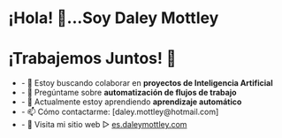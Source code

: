 <div>
<h1>¡Hola! 👋...Soy Daley Mottley </h1>
  <div align="left">
    <h1>¡Trabajemos Juntos! 🤝</h1>
    <ul>
      <li>- 🤔 Estoy buscando colaborar en <strong>proyectos de Inteligencia Artificial</strong></li>
      <li>- 💬 Pregúntame sobre <strong>automatización de flujos de trabajo</strong></li>
      <li>- 🌱 Actualmente estoy aprendiendo <strong>aprendizaje automático</strong></li>
      <li>- 📫 Cómo contactarme:  [daley.mottley@hotmail.com]</li>
      <li>- 🔗 Visita mi sitio web ▻ <a href="https://dmotts.github.io/portafolio">es.daleymottley.com</a></li>
    </ul>
  </div>
</div>

